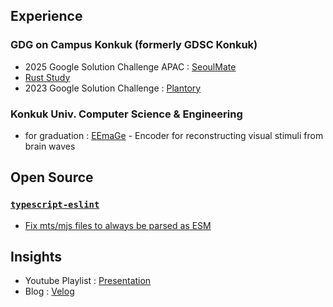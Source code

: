 ## Experience

### GDG on Campus Konkuk (formerly GDSC Konkuk)
- 2025 Google Solution Challenge APAC : [SeoulMate](https://github.com/gdsc-konkuk/24-25-proj-SeoulMate-Server)
- [Rust Study](https://github.com/goldentrash/2024-Konkuk-Rust-Roguelike)
- 2023 Google Solution Challenge : [Plantory](https://github.com/gdsc-konkuk/23-24-proj-Plantory-Server)

### Konkuk Univ. Computer Science & Engineering
- for graduation : [EEmaGe](https://github.com/goldentrash/EEmaGe) - Encoder for reconstructing visual stimuli from brain waves

## Open Source

### [`typescript-eslint`](https://github.com/typescript-eslint/typescript-eslint)
- [Fix mts/mjs files to always be parsed as ESM](https://github.com/typescript-eslint/typescript-eslint/pull/10011)

## Insights
- Youtube Playlist : [Presentation](https://youtube.com/playlist?list=PLBqnTlpIy9vbgzLcqWYwSmN5kmx8U3Fr-&feature=shared)
- Blog : [Velog](https://velog.io/@goldentrash/posts)
